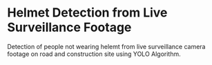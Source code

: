 # Helmet Detection from Live Surveillance Footage
 Detection of people not wearing helemt from live surveillance camera footage on road and construction site using YOLO Algorithm.
 
